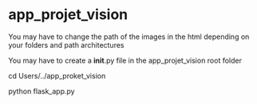 # app_projet_vision

You may have to change the path of the images in the html depending
on your folders and path architectures 

You may have to create a __init__.py file in the app_projet_vision root folder

cd Users/../app_proket_vision

python flask_app.py
